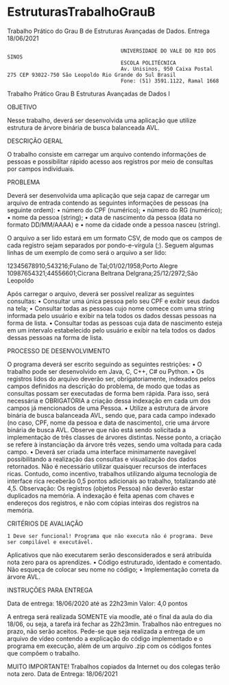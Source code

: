# EstruturasTrabalhoGrauB
Trabalho Prático do Grau B de Estruturas Avançadas de Dados. Entrega 18/06/2021

                                         UNIVERSIDADE DO VALE DO RIO DOS SINOS
                                         ESCOLA POLITÉCNICA
                                         Av. Unisinos, 950 Caixa Postal 275 CEP 93022-750 São Leopoldo Rio Grande do Sul Brasil
                                         Fone: (51) 3591.1122, Ramal 1668

Trabalho Prático Grau B
Estruturas Avançadas de Dados I

OBJETIVO

Nesse trabalho, deverá ser desenvolvida uma aplicação que utilize estrutura de árvore binária de busca
balanceada AVL.

DESCRIÇÃO GERAL

O trabalho consiste em carregar um arquivo contendo informações de pessoas e possibilitar rápido
acesso aos registros por meio de consultas por campos individuais.

PROBLEMA

Deverá ser desenvolvida uma aplicação que seja capaz de carregar um arquivo de entrada contendo as
seguintes informações de pessoas (na seguinte ordem):
    • número do CPF (numérico);
    • número do RG (numérico);
    • nome da pessoa (string);
    • data de nascimento da pessoa (data no formato DD/MM/AAAA) e
    • nome da cidade onde a pessoa nasceu (string).

O arquivo a ser lido estará em um formato CSV, de modo que os campos de cada registro sejam
separados por pondo-e-vírgula (;). Seguem algumas linhas de um exemplo de como será o arquivo a ser lido:

12345678910;543216;Fulano de Tal;01/02/1958;Porto Alegre
10987654321;44556601;Cicrana Beltrana Delgrana;25/12/2972;São Leopoldo

Após carregar o arquivo, deverá ser possível realizar as seguintes consultas:
    • Consultar uma única pessoa pelo seu CPF e exibir seus dados na tela;
    • Consultar todas as pessoas cujo nome comece com uma string informada pelo usuário e exibir
na tela todos os dados dessas pessoas na forma de lista.
    • Consultar todas as pessoas cuja data de nascimento esteja em um intervalo estabelecido pelo
usuário e exibir na tela todos os dados dessas pessoas na forma de lista.

PROCESSO DE DESENVOLVIMENTO

O programa deverá ser escrito seguindo as seguintes restrições:
    • O trabalho pode ser desenvolvido em Java, C, C++, C# ou Python.
    • Os registros lidos do arquivo deverão ser, obrigatoriamente, indexados pelos campos definidos na
descrição do problema, de modo que todas as consultas possam ser executadas de forma bem
rápida. Para isso, será necessária e OBRIGATÓRIA a criação dessa indexação em cada um dos 
campos já mencionados de uma Pessoa.
    • Utilize a estrutura de árvore binária de busca balanceada AVL, sendo que, para cada campo
indexado (no caso, CPF, nome da pessoa e data de nascimento), crie uma árvore binária de busca
AVL. Observe que não está sendo solicitada a implementação de três classes de árvores distintas.
Nesse ponto, a criação se refere à instanciação da árvore três vezes, sendo uma voltada para cada
campo.
    • Deverá ser criada uma interface minimamente navegável possibilitando a realização das consultas
e visualização dos dados retornados. Não é necessário utilizar quaisquer recursos de interfaces
ricas. Contudo, como incentivo, trabalhos utilizando alguma tecnologia de interface rica receberão
0,5 pontos adicionais ao trabalho, totalizando até 4,5.
Observação: Os registros (objetos Pessoa) não deverão estar duplicados na memória. A indexação é feita
apenas com chaves e endereços dos registros, e não com cópias inteiras dos registros na memória.

CRITÉRIOS DE AVALIAÇÃO

    1 Deve ser funcional! Programa que não executa não é programa. Deve ser compilável e executável.
Aplicativos que não executarem serão desconsiderados e será atribuída nota zero para os
aprendizes.
    • Código estruturado, identado e comentado. Não esqueça de colocar seu nome no código;
    • Implementação correta da árvore AVL.

INSTRUÇÕES PARA ENTREGA

Data de entrega: 18/06/2020 até as 22h23min
Valor: 4,0 pontos

A entrega será realizada SOMENTE via moodle, até o final da aula do dia 18/06, ou seja, a tarefa irá fechar as
22h23min. Trabalhos não entregues no prazo, não serão aceitos. Pede-se que seja realizada a entrega de um
arquivo de vídeo contendo a explicação do código implementado e o programa em execução, além de um
arquivo .zip com os códigos fontes que compõem o trabalho.

MUITO IMPORTANTE!
Trabalhos copiados da Internet ou dos colegas terão nota zero.
Data de Entrega: 18/06/2021
